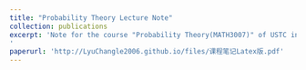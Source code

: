 ```yaml
---
title: "Probability Theory Lecture Note"
collection: publications
excerpt: 'Note for the course "Probability Theory(MATH3007)" of USTC in 2023FA semester. The lecturer is [Prof. Dang-Zheng Liu](http://staff.ustc.edu.cn/~dzliu/). The note covers all the content in the course, including the basic definitions in the probability theory, discussion on random variables, law of big numbers and central limit theorem.
'
paperurl: 'http://LyuChangle2006.github.io/files/课程笔记Latex版.pdf'
---
```

